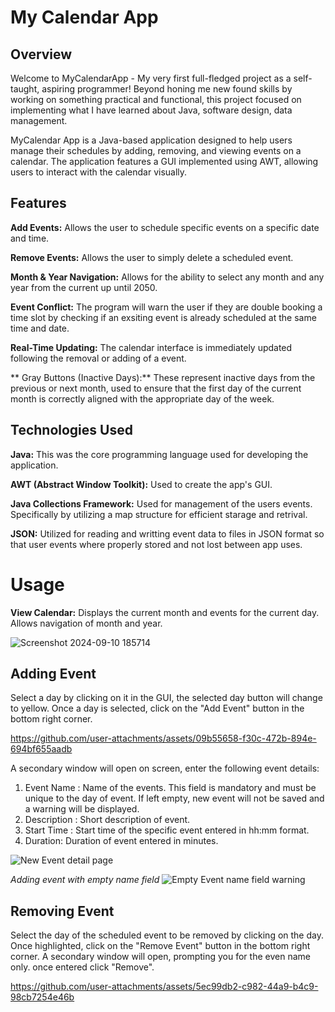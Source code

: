 # My Calendar App

## Overview
Welcome to MyCalendarApp - My very first full-fledged project as a self-taught, aspiring programmer! Beyond honing me new found skills by working on something practical and functional, this project focused on implementing what I have learned about Java, software design, data management.  

MyCalendar App is a Java-based application designed to help users manage their schedules by adding, removing, and viewing events on a calendar. The application features a GUI implemented using AWT, allowing users to interact with the calendar visually.

## Features

**Add Events:** Allows the user to schedule specific events on a specific date and time.

**Remove Events:** Allows the user to simply delete a scheduled event.

**Month & Year Navigation:** Allows for the ability to select any month and any year from the current up until 2050.

**Event Conflict:** The program will warn the user if they are double booking a time slot by checking if an exsiting event is already scheduled at the same time and date.

**Real-Time Updating:** The calendar interface is immediately updated following the removal or adding of a event.

** Gray Buttons (Inactive Days):** These represent inactive days from the previous or next month, used to ensure that the first day of the current month is correctly aligned with the appropriate day of the week. 

## Technologies Used

**Java:** This was the core programming language used for developing the application.

**AWT (Abstract Window Toolkit):** Used to create the app's GUI.

**Java Collections Framework:** Used for management of the users events. Specifically by utilizing a map structure for efficient starage and retrival.

**JSON:** Utilized for reading and writting event data to files in JSON format so that user events where properly stored and not lost between app uses.

# Usage

**View Calendar:** Displays the current month and events for the current day. Allows navigation of month and year.

![Screenshot 2024-09-10 185714](https://github.com/user-attachments/assets/4c4e0752-3c2f-49d6-997a-39703b3e2a6a)

## Adding Event
Select a day by clicking on it in the GUI, the selected day button will change to yellow. Once a day is selected, click on the "Add Event" button in the bottom right corner.


https://github.com/user-attachments/assets/09b55658-f30c-472b-894e-694bf655aadb

A secondary window will open on screen, enter the following event details:
1) Event Name : Name of the events. This field is mandatory and must be unique to the day of event. If left empty, new event will not be saved and a warning will be displayed.
2) Description : Short description of event.
3) Start Time : Start time of the specific event entered in hh:mm format.
4) Duration: Duration of event entered in minutes.

![New Event detail page](https://github.com/user-attachments/assets/43bcc769-f22f-4708-aca9-94c6d120b97e)

*Adding event with empty name field*
![Empty Event name field warning](https://github.com/user-attachments/assets/a75130fb-8fb5-4398-aafa-8013cede4398)

## Removing Event
Select the day of the scheduled event to be removed by clicking on the day. Once highlighted, click on the "Remove Event" button in the bottom right corner. A secondary window will open, prompting you for the even name only. once entered click "Remove".

https://github.com/user-attachments/assets/5ec99db2-c982-44a9-b4c9-98cb7254e46b






